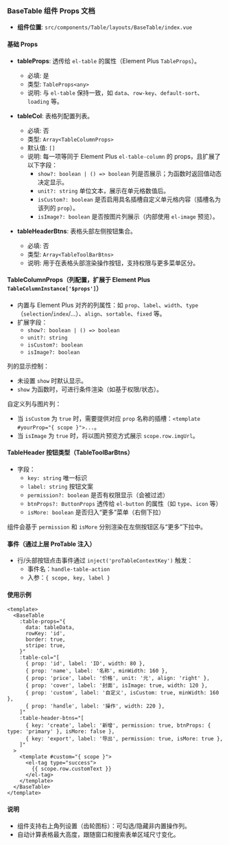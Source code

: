 ### BaseTable 组件 Props 文档

- **组件位置**: `src/components/Table/layouts/BaseTable/index.vue`

#### 基础 Props

- **tableProps**: 透传给 `el-table` 的属性（Element Plus `TableProps`）。
  - 必填: 是
  - 类型: `TableProps<any>`
  - 说明: 与 `el-table` 保持一致，如 `data`、`row-key`、`default-sort`、`loading` 等。

- **tableCol**: 表格列配置列表。
  - 必填: 否
  - 类型: `Array<TableColumnProps>`
  - 默认值: `[]`
  - 说明: 每一项等同于 Element Plus `el-table-column` 的 props，且扩展了以下字段：
    - `show?: boolean | () => boolean` 列是否展示；为函数时返回值动态决定显示。
    - `unit?: string` 单位文本，展示在单元格数值后。
    - `isCustom?: boolean` 是否启用具名插槽自定义单元格内容（插槽名为该列的 `prop`）。
    - `isImage?: boolean` 是否按图片列展示（内部使用 `el-image` 预览）。

- **tableHeaderBtns**: 表格头部左侧按钮集合。
  - 必填: 否
  - 类型: `Array<TableToolBarBtns>`
  - 说明: 用于在表格头部渲染操作按钮，支持权限与更多菜单区分。

#### TableColumnProps（列配置，扩展于 Element Plus `TableColumnInstance['$props']`）

- 内置与 Element Plus 对齐的列属性：如 `prop`、`label`、`width`、`type`（`selection`/`index`/...）、`align`、`sortable`、`fixed` 等。
- 扩展字段：
  - `show?: boolean | () => boolean`
  - `unit?: string`
  - `isCustom?: boolean`
  - `isImage?: boolean`

列的显示控制：

- 未设置 `show` 时默认显示。
- `show` 为函数时，可进行条件渲染（如基于权限/状态）。

自定义列与图片列：

- 当 `isCustom` 为 `true` 时，需要提供对应 `prop` 名称的插槽：`<template #yourProp="{ scope }">...`。
- 当 `isImage` 为 `true` 时，将以图片预览方式展示 `scope.row.imgUrl`。

#### TableHeader 按钮类型（TableToolBarBtns）

- 字段：
  - `key: string` 唯一标识
  - `label: string` 按钮文案
  - `permission?: boolean` 是否有权限显示（会被过滤）
  - `btnProps?: ButtonProps` 透传给 `el-button` 的属性（如 `type`、`icon` 等）
  - `isMore: boolean` 是否归入“更多”菜单（右侧下拉）

组件会基于 `permission` 和 `isMore` 分别渲染在左侧按钮区与“更多”下拉中。

#### 事件（通过上层 ProTable 注入）

- 行/头部按钮点击事件通过 `inject('proTableContextKey')` 触发：
  - 事件名：`handle-table-action`
  - 入参：`{ scope, key, label }`

#### 使用示例

```vue
<template>
  <BaseTable
    :table-props="{
      data: tableData,
      rowKey: 'id',
      border: true,
      stripe: true,
    }"
    :table-col="[
      { prop: 'id', label: 'ID', width: 80 },
      { prop: 'name', label: '名称', minWidth: 160 },
      { prop: 'price', label: '价格', unit: '元', align: 'right' },
      { prop: 'cover', label: '封面', isImage: true, width: 120 },
      { prop: 'custom', label: '自定义', isCustom: true, minWidth: 160 },
      { prop: 'handle', label: '操作', width: 220 },
    ]"
    :table-header-btns="[
      { key: 'create', label: '新增', permission: true, btnProps: { type: 'primary' }, isMore: false },
      { key: 'export', label: '导出', permission: true, isMore: true },
    ]"
  >
    <template #custom="{ scope }">
      <el-tag type="success">
        {{ scope.row.customText }}
      </el-tag>
    </template>
  </BaseTable>
</template>
```

#### 说明

- 组件支持右上角列设置（齿轮图标）：可勾选/隐藏非内置操作列。
- 自动计算表格最大高度，跟随窗口和搜索表单区域尺寸变化。
